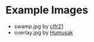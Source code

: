 
# Example Images

- swamp.jpg by [clfr21](https://pixabay.com/de/users/clfr21-6530007/)
- overlay.jpg by [Humusak](https://pixabay.com/de/users/humusak-137455/)
